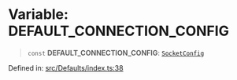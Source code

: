 # Variable: DEFAULT\_CONNECTION\_CONFIG

> `const` **DEFAULT\_CONNECTION\_CONFIG**: [`SocketConfig`](../type-aliases/SocketConfig.md)

Defined in: [src/Defaults/index.ts:38](https://github.com/Fokusdotid/Baileys/blob/982cc5b3c62bfc7b56d2f8f8427b6c1a2dda856f/src/Defaults/index.ts#L38)
